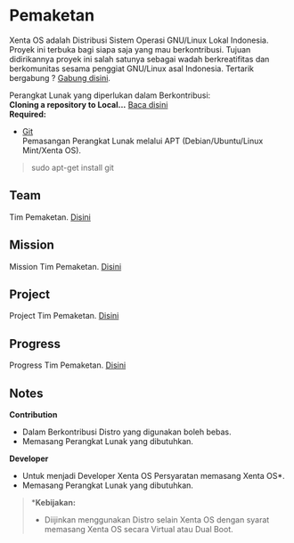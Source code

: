 # Pemaketan
Xenta OS adalah Distribusi Sistem Operasi GNU/Linux Lokal Indonesia. Proyek ini terbuka bagi siapa saja yang mau berkontribusi. Tujuan didirikannya proyek ini salah satunya sebagai wadah berkreatifitas dan berkomunitas sesama penggiat GNU/Linux asal Indonesia.  Tertarik bergabung ? [Gabung disini](http://dev.xentaos.org/join.html).

Perangkat Lunak yang diperlukan dalam Berkontribusi:  
**Cloning a repository to Local...** [Baca disini](https://help.github.com/articles/cloning-a-repository/)  
**Required:**  
 * [Git](https://git-scm.com/)  
Pemasangan Perangkat Lunak melalui APT (Debian/Ubuntu/Linux Mint/Xenta OS).  
> sudo apt-get install git

## Team
Tim Pemaketan. [Disini](http://dev.xentaos.org/team.html)

## Mission
Mission Tim Pemaketan. [Disini](http://dev.xentaos.org/mission.html)

## Project
Project Tim Pemaketan. [Disini](http://dev.xentaos.org/project.html)

## Progress
Progress Tim Pemaketan. [Disini](http://dev.xentaos.org/progress.html)

## Notes
**Contribution**
 * Dalam Berkontribusi Distro yang digunakan boleh bebas.
 * Memasang Perangkat Lunak yang dibutuhkan.

**Developer**
 * Untuk menjadi Developer Xenta OS Persyaratan memasang Xenta OS*.
 * Memasang Perangkat Lunak yang dibutuhkan.
> ***Kebijakan:**  
>  * Diijinkan menggunakan Distro selain Xenta OS dengan syarat memasang Xenta OS secara Virtual atau Dual Boot.
